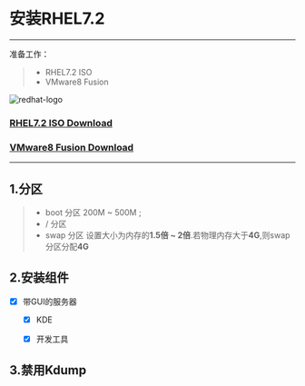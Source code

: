 # 安装RHEL7.2 

------

 准备工作：

> * RHEL7.2 ISO
> * VMware8 Fusion 



![redhat-logo](https://raw.githubusercontent.com/yarishidai/yarishidai.github.io/master/blog/2017/4%E6%9C%88/images/icon/redhat7_icon.png)


### [RHEL7.2 ISO Download](https://pan.baidu.com/s/1boX14cB)
### [VMware8 Fusion Download](https://pan.baidu.com/s/1gf3hvWZ)

------

## 1.分区

> * boot 分区 200M ~ 500M ; 
> * / 分区 
> * swap 分区 设置大小为内存的**1.5倍 ~ 2倍**.若物理内存大于**4G**,则swap分区分配**4G**




## 2.安装组件
- [x] 带GUI的服务器
    - [x] KDE
    - [x] 开发工具




## 3.禁用Kdump
